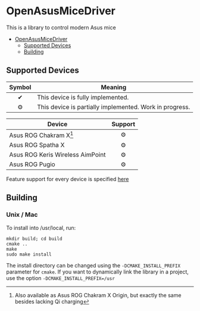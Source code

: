# OpenAsusMiceDriver

This is a library to control modern Asus mice

- [OpenAsusMiceDriver](#openasusmicedriver)
	- [Supported Devices](#supported-devices)
    - [Building](#building)

## Supported Devices

| Symbol | Meaning                                                 |
| :----: | ------------------------------------------------------- |
|   ✔    | This device is fully implemented.                       |
|   ⚙    | This device is partially implemented. Work in progress. |

| Device                           | Support |
| -------------------------------- | :-----: |
| Asus ROG Chakram X[^1]           |    ⚙    |
| Asus ROG Spatha X                |    ⚙    |
| Asus ROG Keris Wireless AimPoint |    ⚙    |
| Asus ROG Pugio                   |    ⚙    |

[^1]: Also available as Asus ROG Chakram X Origin, but exactly the same besides lacking Qi charging

Feature support for every device is specified [here](supported_devices.md)

## Building

### Unix / Mac

To install into /usr/local, run:

```
mkdir build; cd build
cmake ..
make
sudo make install
```

The install directory can be changed using the `-DCMAKE_INSTALL_PREFIX` parameter for `cmake`.
If you want to dynamically link the library in a project, use the option `-DCMAKE_INSTALL_PREFIX=/usr`

